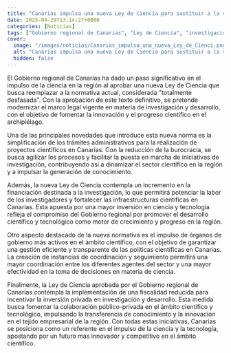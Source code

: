 ```yaml
---
title: "Canarias impulsa una nueva Ley de Ciencia para sustituir a la vigente, “totalmente desfasada”"
date: 2025-04-29T13:14:27+0000
categories: [Noticias]
tags: ["Gobierno regional de Canarias", "Ley de Ciencia", "investigación y desarrollo", "innovación", "financiación", "tecnología", "sector científico", "colaboración público-privada."]
cover:
  image: "/images/noticias/Canarias_impulsa_una_nueva_Ley_de_Cienci.png"
  alt: "Canarias impulsa una nueva Ley de Ciencia para sustituir a la vigente, “totalmente desfasada”"
  hidden: false
---
```


El Gobierno regional de Canarias ha dado un paso significativo en el impulso de la ciencia en la región al aprobar una nueva Ley de Ciencia que busca reemplazar a la normativa actual, considerada "totalmente desfasada". Con la aprobación de este texto definitivo, se pretende modernizar el marco legal vigente en materia de investigación y desarrollo, con el objetivo de fomentar la innovación y el progreso científico en el archipiélago.

Una de las principales novedades que introduce esta nueva norma es la simplificación de los trámites administrativos para la realización de proyectos científicos en Canarias. Con la reducción de la burocracia, se busca agilizar los procesos y facilitar la puesta en marcha de iniciativas de investigación, contribuyendo así a dinamizar el sector científico en la región y a impulsar la generación de conocimiento.

Además, la nueva Ley de Ciencia contempla un incremento en la financiación destinada a la investigación, lo que permitirá potenciar la labor de los investigadores y fortalecer las infraestructuras científicas en Canarias. Esta apuesta por una mayor inversión en ciencia y tecnología refleja el compromiso del Gobierno regional por promover el desarrollo científico y tecnológico como motor de crecimiento y progreso en la región.

Otro aspecto destacado de la nueva normativa es el impulso de órganos de gobierno más activos en el ámbito científico, con el objetivo de garantizar una gestión eficiente y transparente de las políticas científicas en Canarias. La creación de instancias de coordinación y seguimiento permitirá una mayor coordinación entre los diferentes agentes del sector y una mayor efectividad en la toma de decisiones en materia de ciencia.

Finalmente, la Ley de Ciencia aprobada por el Gobierno regional de Canarias contempla la implementación de una fiscalidad reducida para incentivar la inversión privada en investigación y desarrollo. Esta medida busca fomentar la colaboración público-privada en el ámbito científico y tecnológico, impulsando la transferencia de conocimiento y la innovación en el tejido empresarial de la región. Con todas estas iniciativas, Canarias se posiciona como un referente en el impulso de la ciencia y la tecnología, apostando por un futuro más innovador y competitivo en el ámbito científico.

